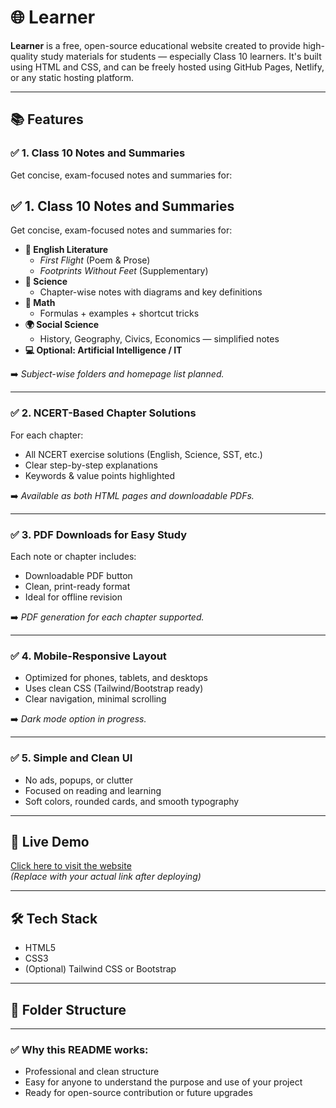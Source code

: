 # 🌐 Learner

**Learner** is a free, open-source educational website created to provide high-quality study materials for students — especially Class 10 learners. It's built using HTML and CSS, and can be freely hosted using GitHub Pages, Netlify, or any static hosting platform.

---

## 📚 Features

### ✅ 1. Class 10 Notes and Summaries  
Get concise, exam-focused notes and summaries for:
<section id="notes-details">
  <h2>✅ 1. Class 10 Notes and Summaries</h2>
  <div class="content-box">
    <p>Get concise, exam-focused notes and summaries for:</p>
    <ul>
      <li><strong>📘 English Literature</strong>
        <ul>
          <li><em>First Flight</em> (Poem & Prose)</li>
          <li><em>Footprints Without Feet</em> (Supplementary)</li>
        </ul>
      </li>
      <li><strong>🧪 Science</strong>
        <ul>
          <li>Chapter-wise notes with diagrams and key definitions</li>
        </ul>
      </li>
      <li><strong>🧮 Math</strong>
        <ul>
          <li>Formulas + examples + shortcut tricks</li>
        </ul>
      </li>
      <li><strong>🌍 Social Science</strong>
        <ul>
          <li>History, Geography, Civics, Economics — simplified notes</li>
        </ul>
      </li>
      <li><strong>💻 Optional: Artificial Intelligence / IT</strong></li>
    </ul>
  </div>
</section>


➡️ _Subject-wise folders and homepage list planned._

---

### ✅ 2. NCERT-Based Chapter Solutions  
For each chapter:

- All NCERT exercise solutions (English, Science, SST, etc.)
- Clear step-by-step explanations
- Keywords & value points highlighted

➡️ _Available as both HTML pages and downloadable PDFs._

---

### ✅ 3. PDF Downloads for Easy Study  
Each note or chapter includes:

- Downloadable PDF button
- Clean, print-ready format
- Ideal for offline revision

➡️ _PDF generation for each chapter supported._

---

### ✅ 4. Mobile-Responsive Layout  

- Optimized for phones, tablets, and desktops
- Uses clean CSS (Tailwind/Bootstrap ready)
- Clear navigation, minimal scrolling

➡️ _Dark mode option in progress._

---

### ✅ 5. Simple and Clean UI  

- No ads, popups, or clutter
- Focused on reading and learning
- Soft colors, rounded cards, and smooth typography

---

## 🚀 Live Demo

[Click here to visit the website](https://your-github-username.github.io/learner/)  
*(Replace with your actual link after deploying)*

---

## 🛠️ Tech Stack

- HTML5
- CSS3
- (Optional) Tailwind CSS or Bootstrap

---

## 📁 Folder Structure


---

### ✅ Why this README works:
- Professional and clean structure
- Easy for anyone to understand the purpose and use of your project
- Ready for open-source contribution or future upgrades

